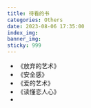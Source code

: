 ```yaml
---
title: 待看的书
categories: Others
date: 2023-08-06 17:35:00
index_img: 
banner_img: 
sticky: 999
---
```




- 《放弃的艺术》
- 《安全感》
- 《爱的艺术》
- 《读懂恋人心》
- 